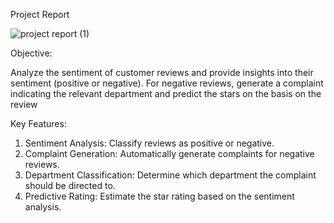 Project Report 

![project report (1)](https://github.com/Salman313ali/Review-Analyzer/assets/89461899/0880ff06-62cf-4fc2-b1fc-23102263804b)

Objective:

  Analyze the sentiment of customer reviews and provide insights into their sentiment (positive or negative). For negative reviews, generate a complaint indicating the relevant department and predict the stars on the basis on the review

Key Features:
  1) Sentiment Analysis: Classify reviews as positive or negative.
  2) Complaint Generation: Automatically generate complaints for negative reviews.
  3) Department Classification: Determine which department the complaint should be directed to.
  4) Predictive Rating: Estimate the star rating based on the sentiment analysis.

